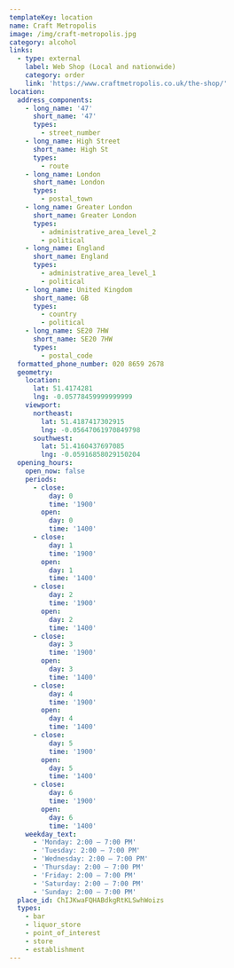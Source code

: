 ```yaml
---
templateKey: location
name: Craft Metropolis
image: /img/craft-metropolis.jpg
category: alcohol
links:
  - type: external
    label: Web Shop (Local and nationwide)
    category: order
    link: 'https://www.craftmetropolis.co.uk/the-shop/'
location:
  address_components:
    - long_name: '47'
      short_name: '47'
      types:
        - street_number
    - long_name: High Street
      short_name: High St
      types:
        - route
    - long_name: London
      short_name: London
      types:
        - postal_town
    - long_name: Greater London
      short_name: Greater London
      types:
        - administrative_area_level_2
        - political
    - long_name: England
      short_name: England
      types:
        - administrative_area_level_1
        - political
    - long_name: United Kingdom
      short_name: GB
      types:
        - country
        - political
    - long_name: SE20 7HW
      short_name: SE20 7HW
      types:
        - postal_code
  formatted_phone_number: 020 8659 2678
  geometry:
    location:
      lat: 51.4174281
      lng: -0.05778459999999999
    viewport:
      northeast:
        lat: 51.4187417302915
        lng: -0.05647061970849798
      southwest:
        lat: 51.4160437697085
        lng: -0.05916858029150204
  opening_hours:
    open_now: false
    periods:
      - close:
          day: 0
          time: '1900'
        open:
          day: 0
          time: '1400'
      - close:
          day: 1
          time: '1900'
        open:
          day: 1
          time: '1400'
      - close:
          day: 2
          time: '1900'
        open:
          day: 2
          time: '1400'
      - close:
          day: 3
          time: '1900'
        open:
          day: 3
          time: '1400'
      - close:
          day: 4
          time: '1900'
        open:
          day: 4
          time: '1400'
      - close:
          day: 5
          time: '1900'
        open:
          day: 5
          time: '1400'
      - close:
          day: 6
          time: '1900'
        open:
          day: 6
          time: '1400'
    weekday_text:
      - 'Monday: 2:00 – 7:00 PM'
      - 'Tuesday: 2:00 – 7:00 PM'
      - 'Wednesday: 2:00 – 7:00 PM'
      - 'Thursday: 2:00 – 7:00 PM'
      - 'Friday: 2:00 – 7:00 PM'
      - 'Saturday: 2:00 – 7:00 PM'
      - 'Sunday: 2:00 – 7:00 PM'
  place_id: ChIJKwaFQHABdkgRtKLSwhWoizs
  types:
    - bar
    - liquor_store
    - point_of_interest
    - store
    - establishment
---
```

